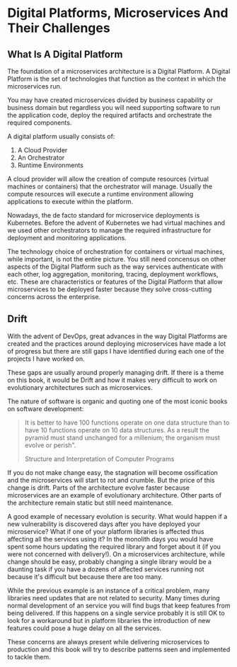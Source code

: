 # Digital Platforms, Microservices And Their Challenges


## What Is A Digital Platform

The foundation of a microservices architecture is a Digital Platform.
A Digital Platform is the set of technologies that function as the
context in which the microservices run.

You may have created microservices divided by business capability or
business domain but regardless you will need supporting software to
run the application code, deploy the required artifacts and
orchestrate the required components.

A digital platform usually consists of:

1. A Cloud Provider
1. An Orchestrator
1. Runtime Environments

A cloud provider will allow the creation of compute resources (virtual
machines or containers) that the orchestrator will manage. Usually
the compute resources will execute a runtime environment allowing
applications to execute within the platform.

Nowadays, the de facto standard for microservice deployments is
Kubernetes. Before the advent of Kubernetes we had virtual machines
and we used other orchestrators to manage the required infrastructure
for deployment and monitoring applications.

The technology choice of orchestration for containers or virtual
machines, while important, is not the entire picture. You still need
concensus on other aspects of the Digital Platform such as the way
services authenticate with each other, log aggregation, monitoring,
tracing, deployment workflows, etc. These are characteristics or
features of the Digital Platform that allow microservices to be
deployed faster because they solve cross-cutting concerns across the
enterprise.

## Drift

With the advent of DevOps, great advances in the way Digital Platforms
are created and the practices around deploying microservices have made
a lot of progress but there are still gaps I have identified during
each one of the projects I have worked on.

These gaps are usually around properly managing drift. If there is a
theme on this book, it would be Drift and how it makes very difficult
to work on evolutionary architectures such as microservices.

The nature of software is organic and quoting one of the most iconic
books on software development:

> It is better to have 100 functions operate on
> one data structure than to have 10 functions operate on 10 data
> structures. As a result the pyramid must stand unchanged for a
> millenium; the organism must evolve or perish".
>
> Structure and Interpretation of Computer Programs

If you do not make change easy, the stagnation will become ossification
and the microservices will start to rot and crumble. But the price of
this change is drift. Parts of the architecture evolve faster because
microservices are an example of evolutionary architecture. Other parts
of the architecture remain static but still need maintenance.

A good example of necessary evolution is security. What would happen
if a new vulnerability is discovered days after you have deployed your
microservice? What if one of your platform libraries is affected thus
affecting all the services using it? In the monolith days you would
have spent some hours updating the required library and forget about
it (if you were not concerned with delivery!). On a microservices
architecture, while change should be easy, probably changing a single
library would be a daunting task if you have a dozens of affected
services running not because it's difficult but because there are too
many.

While the previous example is an instance of a critical problem, many
libraries need updates that are not related to security. Many times
during normal development of an service you will find bugs that keep
features from being delivered. If this happens on a single service
probably it is still OK to look for a workaround but in platform
libraries the introduction of new features could pose a huge delay on
all the services.

These concerns are always present while delivering microservices to
production and this book will try to describe patterns seen and
implemented to tackle them.
